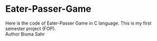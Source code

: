 # Eater-Passer-Game
Here is the code of Eater-Passer Game in C language. This is my first semester project (FOP).
<br>
Author Bisma Sahr
